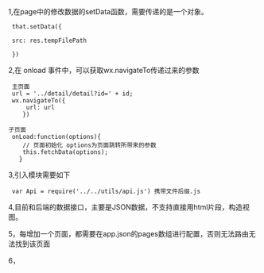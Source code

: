 1,在page中的修改数据的setData函数，需要传递的是一个对象。

     that.setData({

     src: res.tempFilePath

     })

2,在 onload 事件中，可以获取wx.navigateTo传递过来的参数
     
     主页面
     url = '../detail/detail?id=' + id;
     wx.navigateTo({
         url: url
        })

    子页面 
     ​onLoad:function(options){
        // 页面初始化 options为页面跳转所带来的参数
        this.fetchData(options);
       }

3,引入模块需要如下

     var Api = require('../../utils/api.js') 携带文件后缀.js

4,目前和后端的数据接口，主要是JSON数据，不支持直接用html片段，构造视图。

5，每增加一个页面，都需要在app.json的pages数组进行配置，否则无法路由无法找到该页面

6，
